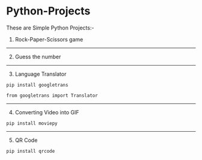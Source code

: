 # Python-Projects
These are Simple Python Projects:- 

1) Rock-Paper-Scissors game 
-----------------------------------------------------------------------------------------------------------------------------------------------------------------------------------

2) Guess the number 

-----------------------------------------------------------------------------------------------------------------------------------------------------------------------------------

3) Language Translator 
```
pip install googletrans
```
```
from googletrans import Translator
```

-----------------------------------------------------------------------------------------------------------------------------------------------------------------------------------

4) Converting Video into GIF
```
pip install moviepy
```

-----------------------------------------------------------------------------------------------------------------------------------------------------------------------------------

5) QR Code
```
pip install qrcode
```
